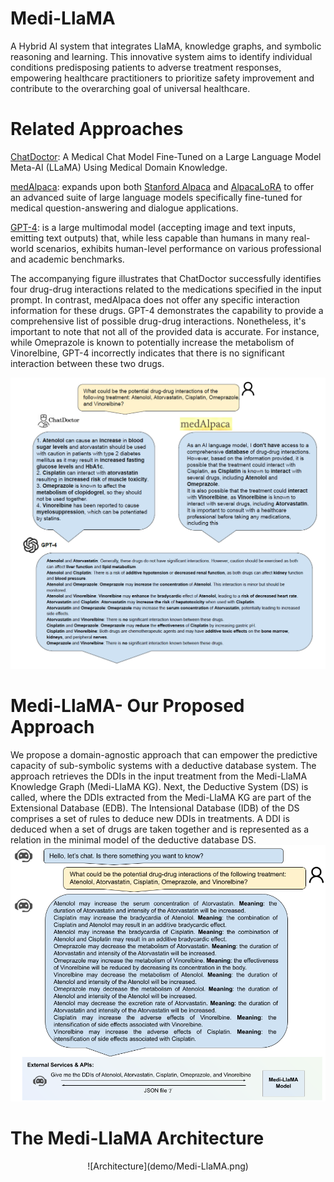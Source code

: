 # Medi-LlaMA

A Hybrid AI system that integrates LlaMA, knowledge graphs, and symbolic reasoning and learning. This innovative system aims to identify individual conditions predisposing patients to adverse treatment responses, empowering healthcare practitioners to prioritize safety improvement and contribute to the overarching goal of universal healthcare.


# Related Approaches

[ChatDoctor](https://github.com/Kent0n-Li/ChatDoctor): A Medical Chat Model Fine-Tuned on a Large Language Model Meta-AI (LLaMA) Using Medical Domain Knowledge.

[medAlpaca](https://github.com/kbressem/medAlpaca): expands upon both [Stanford Alpaca](https://github.com/tatsu-lab/stanford_alpaca) and 
[AlpacaLoRA](https://github.com/tloen/alpaca-lora) to offer an advanced suite of large language 
models specifically fine-tuned for medical question-answering and dialogue applications.

[GPT-4](https://openai.com/research/gpt-4): is a large multimodal model (accepting image and text inputs, emitting text outputs) that, while less capable than humans in many real-world scenarios, exhibits human-level performance on various professional and academic benchmarks.

The accompanying figure illustrates that ChatDoctor successfully identifies four drug-drug interactions related to the medications specified in the input prompt. In contrast, medAlpaca does not offer any specific interaction information for these drugs. GPT-4 demonstrates the capability to provide a comprehensive list of possible drug-drug interactions. Nonetheless, it's important to note that not all of the provided data is accurate. For instance, while Omeprazole is known to potentially increase the metabolism of Vinorelbine, GPT-4 incorrectly indicates that there is no significant interaction between these two drugs.

![Baselines](demo/baselines.png)


# Medi-LlaMA- Our Proposed Approach 
We propose a domain-agnostic approach that can empower the predictive capacity of sub-symbolic systems with a deductive database system.
The approach retrieves the DDIs in the input treatment from the Medi-LlaMA Knowledge Graph (Medi-LlaMA KG). Next, the Deductive System (DS) is called, where the DDIs extracted from the Medi-LlaMA KG are part of the Extensional Database (EDB). The Intensional Database (IDB) of the DS comprises a set of rules to deduce new DDIs in treatments. A DDI is deduced when a set of drugs are taken together and is represented as a relation in the minimal model of the deductive database DS.
![Proposed Approach](demo/mochup_DDIs.png)

# The Medi-LlaMA Architecture

<p align="center">
![Architecture](demo/Medi-LlaMA.png)
</p>


